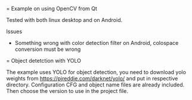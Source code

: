 = Example on using OpenCV from Qt

Tested with both linux desktop and on Android.

Issues
* Something wrong with color detection filter on Android, colospace conversion must be wrong

= Object detetction with YOLO

The example uses YOLO for object detection, you need to download yolo weights from https://pjreddie.com/darknet/yolo/ and put in respective directory.
Configuration CFG and object name files are already included. Then choose the version to use in the project file.
